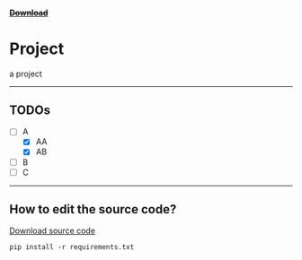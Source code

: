 #### ~~[Download]()~~

# Project

a project

---

## TODOs

- [ ] A
    - [x] AA
    - [x] AB
- [ ] B
- [ ] C

---

## How to edit the source code?

[Download source code](DLINK)

`pip install -r requirements.txt`